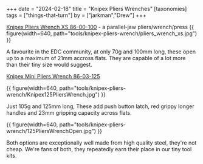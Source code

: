 +++
date = "2024-02-18"
title = "Knipex Pliers Wrenches"
[taxonomies]
tags = ["things-that-turn"]
by = ["jarkman","Drew"]
+++

[Knipex Pliers Wrench XS 86-00-100](https://www.knipex.com/products/pipe-wrenches-and-water-pump-pliers/pliers-wrenches-xs-pliers-and-a-wrench-in-a-single-tool/pliers-wrenches-xs-pliers-and-wrench-single-tool/8604100) - a parallel-jaw pliers/wrench/press
{{ figure(width=640, path="tools/knipex-pliers-wrench/pliers_wrench_xs.jpg") }}

A favourite in the EDC community, at only 70g and 100mm long, these open up to a maximum of 21mm accross flats. They are capable of a lot more than their tiny size would suggest. 

[Knipex Mini Pliers Wrench 86-03-125](https://www.knipex.com/products/pipe-wrenches-and-water-pump-pliers/pliers-wrenches-pliers-and-a-wrench-in-a-single-tool/pliers-wrenches-pliers-and-wrench-single-tool/8603125)

{{ figure(width=640, path="tools/knipex-pliers-wrench/Knipex125PliersWrench.jpg") }}

Just 105g and 125mm long, These add push button latch, red grippy longer handles and 23mm gripping capacity across flats.

{{ figure(width=640, path="tools/knipex-pliers-wrench/125PliersWrenchOpen.jpg") }}

Both options are exceptionally well made from high quality steel, they're not cheap. We're fans of both, they repeatedly earn their place in our tiny tool kits.